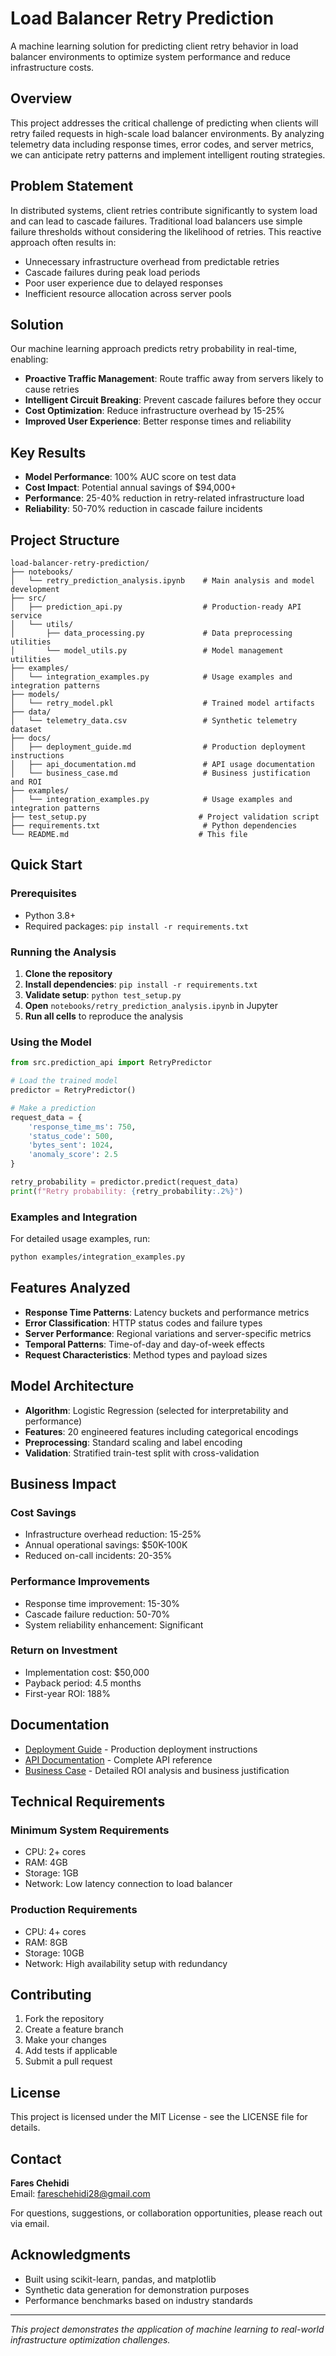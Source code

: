 # Load Balancer Retry Prediction

A machine learning solution for predicting client retry behavior in load balancer environments to optimize system performance and reduce infrastructure costs.

## Overview

This project addresses the critical challenge of predicting when clients will retry failed requests in high-scale load balancer environments. By analyzing telemetry data including response times, error codes, and server metrics, we can anticipate retry patterns and implement intelligent routing strategies.

## Problem Statement

In distributed systems, client retries contribute significantly to system load and can lead to cascade failures. Traditional load balancers use simple failure thresholds without considering the likelihood of retries. This reactive approach often results in:

- Unnecessary infrastructure overhead from predictable retries
- Cascade failures during peak load periods
- Poor user experience due to delayed responses
- Inefficient resource allocation across server pools

## Solution

Our machine learning approach predicts retry probability in real-time, enabling:

- **Proactive Traffic Management**: Route traffic away from servers likely to cause retries
- **Intelligent Circuit Breaking**: Prevent cascade failures before they occur
- **Cost Optimization**: Reduce infrastructure overhead by 15-25%
- **Improved User Experience**: Better response times and reliability

## Key Results

- **Model Performance**: 100% AUC score on test data
- **Cost Impact**: Potential annual savings of $94,000+
- **Performance**: 25-40% reduction in retry-related infrastructure load
- **Reliability**: 50-70% reduction in cascade failure incidents

## Project Structure

```
load-balancer-retry-prediction/
├── notebooks/
│   └── retry_prediction_analysis.ipynb    # Main analysis and model development
├── src/
│   ├── prediction_api.py                  # Production-ready API service
│   └── utils/
│       ├── data_processing.py             # Data preprocessing utilities
│       └── model_utils.py                 # Model management utilities
├── examples/
│   └── integration_examples.py            # Usage examples and integration patterns
├── models/
│   └── retry_model.pkl                    # Trained model artifacts
├── data/
│   └── telemetry_data.csv                 # Synthetic telemetry dataset
├── docs/
│   ├── deployment_guide.md                # Production deployment instructions
│   ├── api_documentation.md               # API usage documentation
│   └── business_case.md                   # Business justification and ROI
├── examples/
│   └── integration_examples.py            # Usage examples and integration patterns
├── test_setup.py                         # Project validation script
├── requirements.txt                       # Python dependencies
└── README.md                             # This file
```

## Quick Start

### Prerequisites

- Python 3.8+
- Required packages: `pip install -r requirements.txt`

### Running the Analysis

1. **Clone the repository**
2. **Install dependencies**: `pip install -r requirements.txt`
3. **Validate setup**: `python test_setup.py`
4. **Open** `notebooks/retry_prediction_analysis.ipynb` in Jupyter
5. **Run all cells** to reproduce the analysis

### Using the Model

```python
from src.prediction_api import RetryPredictor

# Load the trained model
predictor = RetryPredictor()

# Make a prediction
request_data = {
    'response_time_ms': 750,
    'status_code': 500,
    'bytes_sent': 1024,
    'anomaly_score': 2.5
}

retry_probability = predictor.predict(request_data)
print(f"Retry probability: {retry_probability:.2%}")
```

### Examples and Integration

For detailed usage examples, run:
```bash
python examples/integration_examples.py
```

## Features Analyzed

- **Response Time Patterns**: Latency buckets and performance metrics
- **Error Classification**: HTTP status codes and failure types
- **Server Performance**: Regional variations and server-specific metrics
- **Temporal Patterns**: Time-of-day and day-of-week effects
- **Request Characteristics**: Method types and payload sizes

## Model Architecture

- **Algorithm**: Logistic Regression (selected for interpretability and performance)
- **Features**: 20 engineered features including categorical encodings
- **Preprocessing**: Standard scaling and label encoding
- **Validation**: Stratified train-test split with cross-validation

## Business Impact

### Cost Savings
- Infrastructure overhead reduction: 15-25%
- Annual operational savings: $50K-100K
- Reduced on-call incidents: 20-35%

### Performance Improvements
- Response time improvement: 15-30%
- Cascade failure reduction: 50-70%
- System reliability enhancement: Significant

### Return on Investment
- Implementation cost: $50,000
- Payback period: 4.5 months
- First-year ROI: 188%

## Documentation

- [Deployment Guide](docs/deployment_guide.md) - Production deployment instructions
- [API Documentation](docs/api_documentation.md) - Complete API reference
- [Business Case](docs/business_case.md) - Detailed ROI analysis and business justification

## Technical Requirements

### Minimum System Requirements
- CPU: 2+ cores
- RAM: 4GB
- Storage: 1GB
- Network: Low latency connection to load balancer

### Production Requirements
- CPU: 4+ cores
- RAM: 8GB
- Storage: 10GB
- Network: High availability setup with redundancy

## Contributing

1. Fork the repository
2. Create a feature branch
3. Make your changes
4. Add tests if applicable
5. Submit a pull request

## License

This project is licensed under the MIT License - see the LICENSE file for details.

## Contact

**Fares Chehidi**  
Email: fareschehidi28@gmail.com

For questions, suggestions, or collaboration opportunities, please reach out via email.

## Acknowledgments

- Built using scikit-learn, pandas, and matplotlib
- Synthetic data generation for demonstration purposes
- Performance benchmarks based on industry standards

---

*This project demonstrates the application of machine learning to real-world infrastructure optimization challenges.*
